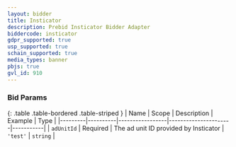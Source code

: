 ```yaml
---
layout: bidder
title: Insticator
description: Prebid Insticator Bidder Adapter
biddercode: insticator
gdpr_supported: true
usp_supported: true
schain_supported: true
media_types: banner
pbjs: true
gvl_id: 910
---
```


### Bid Params

{: .table .table-bordered .table-striped }
| Name    | Scope    | Description     | Example              | Type      |
|---------|----------|-----------------|----------------------|-----------|
| `adUnitId`  | Required | The ad unit ID provided by Insticator | `'test'` | `string`  |
